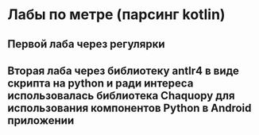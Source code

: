 # Лабы по метре (парсинг kotlin)

## Первой лаба через регулярки

## Вторая лаба через библиотеку antlr4 в виде скрипта на python и ради интереса использовалась библиотека Chaquopy для использования компонентов Python в Android приложении
